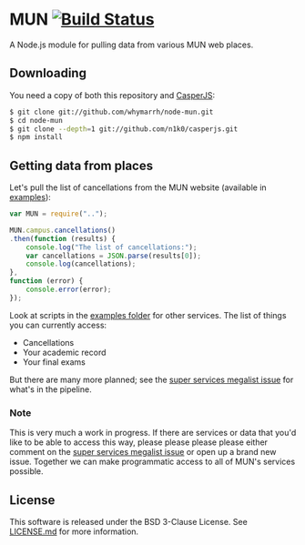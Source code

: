 MUN [![Build Status](https://travis-ci.org/whymarrh/node-mun.png)](https://travis-ci.org/whymarrh/node-mun)
===

A Node.js module for pulling data from various MUN web places.

Downloading
-----------

You need a copy of both this repository and [CasperJS]:

```bash
$ git clone git://github.com/whymarrh/node-mun.git
$ cd node-mun
$ git clone --depth=1 git://github.com/n1k0/casperjs.git
$ npm install
```

Getting data from places
------------------------

Let's pull the list of cancellations from the MUN website (available in [examples](examples/cancellations.js)):

```js
var MUN = require("..");

MUN.campus.cancellations()
.then(function (results) {
    console.log("The list of cancellations:");
    var cancellations = JSON.parse(results[0]);
    console.log(cancellations);
},
function (error) {
    console.error(error);
});
```

Look at scripts in the [examples folder](examples) for other services. The list of things you can currently access:

- Cancellations
- Your academic record
- Your final exams

But there are many more planned; see the [super services megalist issue] for what's in the pipeline.

### Note

This is very much a work in progress. If there are services or data that you'd like to be able to access this way, please please please please either comment on the [super services megalist issue] or open up a brand new issue. Together we can make programmatic access to all of MUN's services possible.

License
-------

This software is released under the BSD 3-Clause License. See [LICENSE.md](LICENSE.md) for more information.

  [CasperJS]:http://casperjs.org/
  [super services megalist issue]:https://github.com/whymarrh/node-mun/issues/5
